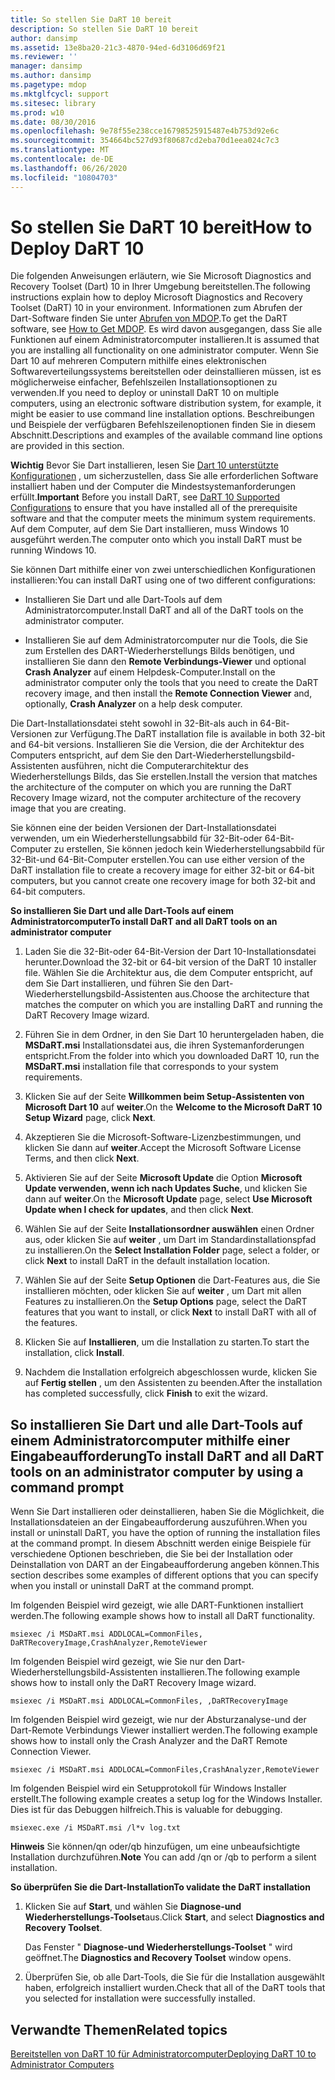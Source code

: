 ```yaml
---
title: So stellen Sie DaRT 10 bereit
description: So stellen Sie DaRT 10 bereit
author: dansimp
ms.assetid: 13e8ba20-21c3-4870-94ed-6d3106d69f21
ms.reviewer: ''
manager: dansimp
ms.author: dansimp
ms.pagetype: mdop
ms.mktglfcycl: support
ms.sitesec: library
ms.prod: w10
ms.date: 08/30/2016
ms.openlocfilehash: 9e78f55e238cce16798525915487e4b753d92e6c
ms.sourcegitcommit: 354664bc527d93f80687cd2eba70d1eea024c7c3
ms.translationtype: MT
ms.contentlocale: de-DE
ms.lasthandoff: 06/26/2020
ms.locfileid: "10804703"
---
```

# <span data-ttu-id="cea3b-103">So stellen Sie DaRT 10 bereit</span><span class="sxs-lookup"><span data-stu-id="cea3b-103">How to Deploy DaRT 10</span></span>


<span data-ttu-id="cea3b-104">Die folgenden Anweisungen erläutern, wie Sie Microsoft Diagnostics and Recovery Toolset (Dart) 10 in Ihrer Umgebung bereitstellen.</span><span class="sxs-lookup"><span data-stu-id="cea3b-104">The following instructions explain how to deploy Microsoft Diagnostics and Recovery Toolset (DaRT) 10 in your environment.</span></span> <span data-ttu-id="cea3b-105">Informationen zum Abrufen der Dart-Software finden Sie unter [Abrufen von MDOP](https://go.microsoft.com/fwlink/?LinkId=322049).</span><span class="sxs-lookup"><span data-stu-id="cea3b-105">To get the DaRT software, see [How to Get MDOP](https://go.microsoft.com/fwlink/?LinkId=322049).</span></span> <span data-ttu-id="cea3b-106">Es wird davon ausgegangen, dass Sie alle Funktionen auf einem Administratorcomputer installieren.</span><span class="sxs-lookup"><span data-stu-id="cea3b-106">It is assumed that you are installing all functionality on one administrator computer.</span></span> <span data-ttu-id="cea3b-107">Wenn Sie Dart 10 auf mehreren Computern mithilfe eines elektronischen Softwareverteilungssystems bereitstellen oder deinstallieren müssen, ist es möglicherweise einfacher, Befehlszeilen Installationsoptionen zu verwenden.</span><span class="sxs-lookup"><span data-stu-id="cea3b-107">If you need to deploy or uninstall DaRT 10 on multiple computers, using an electronic software distribution system, for example, it might be easier to use command line installation options.</span></span> <span data-ttu-id="cea3b-108">Beschreibungen und Beispiele der verfügbaren Befehlszeilenoptionen finden Sie in diesem Abschnitt.</span><span class="sxs-lookup"><span data-stu-id="cea3b-108">Descriptions and examples of the available command line options are provided in this section.</span></span>

<span data-ttu-id="cea3b-109">**Wichtig**  Bevor Sie Dart installieren, lesen Sie [Dart 10 unterstützte Konfigurationen](dart-10-supported-configurations.md) , um sicherzustellen, dass Sie alle erforderlichen Software installiert haben und der Computer die Mindestsystemanforderungen erfüllt.</span><span class="sxs-lookup"><span data-stu-id="cea3b-109">**Important** Before you install DaRT, see [DaRT 10 Supported Configurations](dart-10-supported-configurations.md) to ensure that you have installed all of the prerequisite software and that the computer meets the minimum system requirements.</span></span> <span data-ttu-id="cea3b-110">Auf dem Computer, auf dem Sie Dart installieren, muss Windows 10 ausgeführt werden.</span><span class="sxs-lookup"><span data-stu-id="cea3b-110">The computer onto which you install DaRT must be running Windows 10.</span></span>

 

<span data-ttu-id="cea3b-111">Sie können Dart mithilfe einer von zwei unterschiedlichen Konfigurationen installieren:</span><span class="sxs-lookup"><span data-stu-id="cea3b-111">You can install DaRT using one of two different configurations:</span></span>

-   <span data-ttu-id="cea3b-112">Installieren Sie Dart und alle Dart-Tools auf dem Administratorcomputer.</span><span class="sxs-lookup"><span data-stu-id="cea3b-112">Install DaRT and all of the DaRT tools on the administrator computer.</span></span>

-   <span data-ttu-id="cea3b-113">Installieren Sie auf dem Administratorcomputer nur die Tools, die Sie zum Erstellen des DART-Wiederherstellungs Bilds benötigen, und installieren Sie dann den **Remote Verbindungs-Viewer** und optional **Crash Analyzer** auf einem Helpdesk-Computer.</span><span class="sxs-lookup"><span data-stu-id="cea3b-113">Install on the administrator computer only the tools that you need to create the DaRT recovery image, and then install the **Remote Connection Viewer** and, optionally, **Crash Analyzer** on a help desk computer.</span></span>

<span data-ttu-id="cea3b-114">Die Dart-Installationsdatei steht sowohl in 32-Bit-als auch in 64-Bit-Versionen zur Verfügung.</span><span class="sxs-lookup"><span data-stu-id="cea3b-114">The DaRT installation file is available in both 32-bit and 64-bit versions.</span></span> <span data-ttu-id="cea3b-115">Installieren Sie die Version, die der Architektur des Computers entspricht, auf dem Sie den Dart-Wiederherstellungsbild-Assistenten ausführen, nicht die Computerarchitektur des Wiederherstellungs Bilds, das Sie erstellen.</span><span class="sxs-lookup"><span data-stu-id="cea3b-115">Install the version that matches the architecture of the computer on which you are running the DaRT Recovery Image wizard, not the computer architecture of the recovery image that you are creating.</span></span>

<span data-ttu-id="cea3b-116">Sie können eine der beiden Versionen der Dart-Installationsdatei verwenden, um ein Wiederherstellungsabbild für 32-Bit-oder 64-Bit-Computer zu erstellen, Sie können jedoch kein Wiederherstellungsabbild für 32-Bit-und 64-Bit-Computer erstellen.</span><span class="sxs-lookup"><span data-stu-id="cea3b-116">You can use either version of the DaRT installation file to create a recovery image for either 32-bit or 64-bit computers, but you cannot create one recovery image for both 32-bit and 64-bit computers.</span></span>

**<span data-ttu-id="cea3b-117">So installieren Sie Dart und alle Dart-Tools auf einem Administratorcomputer</span><span class="sxs-lookup"><span data-stu-id="cea3b-117">To install DaRT and all DaRT tools on an administrator computer</span></span>**

1.  <span data-ttu-id="cea3b-118">Laden Sie die 32-Bit-oder 64-Bit-Version der Dart 10-Installationsdatei herunter.</span><span class="sxs-lookup"><span data-stu-id="cea3b-118">Download the 32-bit or 64-bit version of the DaRT 10 installer file.</span></span> <span data-ttu-id="cea3b-119">Wählen Sie die Architektur aus, die dem Computer entspricht, auf dem Sie Dart installieren, und führen Sie den Dart-Wiederherstellungsbild-Assistenten aus.</span><span class="sxs-lookup"><span data-stu-id="cea3b-119">Choose the architecture that matches the computer on which you are installing DaRT and running the DaRT Recovery Image wizard.</span></span>

2.  <span data-ttu-id="cea3b-120">Führen Sie in dem Ordner, in den Sie Dart 10 heruntergeladen haben, die **MSDaRT.msi** Installationsdatei aus, die ihren Systemanforderungen entspricht.</span><span class="sxs-lookup"><span data-stu-id="cea3b-120">From the folder into which you downloaded DaRT 10, run the **MSDaRT.msi** installation file that corresponds to your system requirements.</span></span>

3.  <span data-ttu-id="cea3b-121">Klicken Sie auf der Seite **Willkommen beim Setup-Assistenten von Microsoft Dart 10** auf **weiter**.</span><span class="sxs-lookup"><span data-stu-id="cea3b-121">On the **Welcome to the Microsoft DaRT 10 Setup Wizard** page, click **Next**.</span></span>

4.  <span data-ttu-id="cea3b-122">Akzeptieren Sie die Microsoft-Software-Lizenzbestimmungen, und klicken Sie dann auf **weiter**.</span><span class="sxs-lookup"><span data-stu-id="cea3b-122">Accept the Microsoft Software License Terms, and then click **Next**.</span></span>

5.  <span data-ttu-id="cea3b-123">Aktivieren Sie auf der Seite **Microsoft Update** die Option **Microsoft Update verwenden, wenn ich nach Updates Suche**, und klicken Sie dann auf **weiter**.</span><span class="sxs-lookup"><span data-stu-id="cea3b-123">On the **Microsoft Update** page, select **Use Microsoft Update when I check for updates**, and then click **Next**.</span></span>

6.  <span data-ttu-id="cea3b-124">Wählen Sie auf der Seite **Installationsordner auswählen** einen Ordner aus, oder klicken Sie auf **weiter** , um Dart im Standardinstallationspfad zu installieren.</span><span class="sxs-lookup"><span data-stu-id="cea3b-124">On the **Select Installation Folder** page, select a folder, or click **Next** to install DaRT in the default installation location.</span></span>

7.  <span data-ttu-id="cea3b-125">Wählen Sie auf der Seite **Setup Optionen** die Dart-Features aus, die Sie installieren möchten, oder klicken Sie auf **weiter** , um Dart mit allen Features zu installieren.</span><span class="sxs-lookup"><span data-stu-id="cea3b-125">On the **Setup Options** page, select the DaRT features that you want to install, or click **Next** to install DaRT with all of the features.</span></span>

8.  <span data-ttu-id="cea3b-126">Klicken Sie auf **Installieren**, um die Installation zu starten.</span><span class="sxs-lookup"><span data-stu-id="cea3b-126">To start the installation, click **Install**.</span></span>

9.  <span data-ttu-id="cea3b-127">Nachdem die Installation erfolgreich abgeschlossen wurde, klicken Sie auf **Fertig stellen** , um den Assistenten zu beenden.</span><span class="sxs-lookup"><span data-stu-id="cea3b-127">After the installation has completed successfully, click **Finish** to exit the wizard.</span></span>

## <span data-ttu-id="cea3b-128">So installieren Sie Dart und alle Dart-Tools auf einem Administratorcomputer mithilfe einer Eingabeaufforderung</span><span class="sxs-lookup"><span data-stu-id="cea3b-128">To install DaRT and all DaRT tools on an administrator computer by using a command prompt</span></span>


<span data-ttu-id="cea3b-129">Wenn Sie Dart installieren oder deinstallieren, haben Sie die Möglichkeit, die Installationsdateien an der Eingabeaufforderung auszuführen.</span><span class="sxs-lookup"><span data-stu-id="cea3b-129">When you install or uninstall DaRT, you have the option of running the installation files at the command prompt.</span></span> <span data-ttu-id="cea3b-130">In diesem Abschnitt werden einige Beispiele für verschiedene Optionen beschrieben, die Sie bei der Installation oder Deinstallation von DART an der Eingabeaufforderung angeben können.</span><span class="sxs-lookup"><span data-stu-id="cea3b-130">This section describes some examples of different options that you can specify when you install or uninstall DaRT at the command prompt.</span></span>

<span data-ttu-id="cea3b-131">Im folgenden Beispiel wird gezeigt, wie alle DART-Funktionen installiert werden.</span><span class="sxs-lookup"><span data-stu-id="cea3b-131">The following example shows how to install all DaRT functionality.</span></span>

``` syntax
msiexec /i MSDaRT.msi ADDLOCAL=CommonFiles, DaRTRecoveryImage,CrashAnalyzer,RemoteViewer 
```

<span data-ttu-id="cea3b-132">Im folgenden Beispiel wird gezeigt, wie Sie nur den Dart-Wiederherstellungsbild-Assistenten installieren.</span><span class="sxs-lookup"><span data-stu-id="cea3b-132">The following example shows how to install only the DaRT Recovery Image wizard.</span></span>

``` syntax
msiexec /i MSDaRT.msi ADDLOCAL=CommonFiles, ,DaRTRecoveryImage
```

<span data-ttu-id="cea3b-133">Im folgenden Beispiel wird gezeigt, wie nur der Absturzanalyse-und der Dart-Remote Verbindungs Viewer installiert werden.</span><span class="sxs-lookup"><span data-stu-id="cea3b-133">The following example shows how to install only the Crash Analyzer and the DaRT Remote Connection Viewer.</span></span>

``` syntax
msiexec /i MSDaRT.msi ADDLOCAL=CommonFiles,CrashAnalyzer,RemoteViewer 
```

<span data-ttu-id="cea3b-134">Im folgenden Beispiel wird ein Setupprotokoll für Windows Installer erstellt.</span><span class="sxs-lookup"><span data-stu-id="cea3b-134">The following example creates a setup log for the Windows Installer.</span></span> <span data-ttu-id="cea3b-135">Dies ist für das Debuggen hilfreich.</span><span class="sxs-lookup"><span data-stu-id="cea3b-135">This is valuable for debugging.</span></span>

``` syntax
msiexec.exe /i MSDaRT.msi /l*v log.txt 
```

<span data-ttu-id="cea3b-136">**Hinweis**  Sie können/qn oder/qb hinzufügen, um eine unbeaufsichtigte Installation durchzuführen.</span><span class="sxs-lookup"><span data-stu-id="cea3b-136">**Note** You can add /qn or /qb to perform a silent installation.</span></span>

 

**<span data-ttu-id="cea3b-137">So überprüfen Sie die Dart-Installation</span><span class="sxs-lookup"><span data-stu-id="cea3b-137">To validate the DaRT installation</span></span>**

1.  <span data-ttu-id="cea3b-138">Klicken Sie auf **Start**, und wählen Sie **Diagnose-und Wiederherstellungs-Toolset**aus.</span><span class="sxs-lookup"><span data-stu-id="cea3b-138">Click **Start**, and select **Diagnostics and Recovery Toolset**.</span></span>

    <span data-ttu-id="cea3b-139">Das Fenster " **Diagnose-und Wiederherstellungs-Toolset** " wird geöffnet.</span><span class="sxs-lookup"><span data-stu-id="cea3b-139">The **Diagnostics and Recovery Toolset** window opens.</span></span>

2.  <span data-ttu-id="cea3b-140">Überprüfen Sie, ob alle Dart-Tools, die Sie für die Installation ausgewählt haben, erfolgreich installiert wurden.</span><span class="sxs-lookup"><span data-stu-id="cea3b-140">Check that all of the DaRT tools that you selected for installation were successfully installed.</span></span>

## <span data-ttu-id="cea3b-141">Verwandte Themen</span><span class="sxs-lookup"><span data-stu-id="cea3b-141">Related topics</span></span>


[<span data-ttu-id="cea3b-142">Bereitstellen von DaRT 10 für Administratorcomputer</span><span class="sxs-lookup"><span data-stu-id="cea3b-142">Deploying DaRT 10 to Administrator Computers</span></span>](deploying-dart-10-to-administrator-computers.md)

 

 





